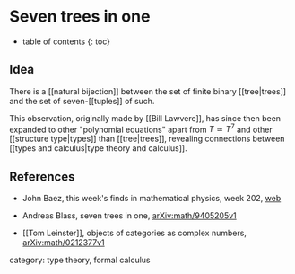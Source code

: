 
# Seven trees in one
* table of contents
{: toc}

## Idea

There is a [[natural bijection]] between the set of finite binary [[tree|trees]] and the set of seven-[[tuples]] of such.

This observation, originally made by [[Bill Lawvere]], has since then been expanded to other "polynomial equations" apart from $T \simeq T^7$ and other [[structure type|types]] than [[tree|trees]], revealing connections between [[types and calculus|type theory and calculus]].


## References

* John Baez, this week's finds in mathematical physics, week 202, [web](http://math.ucr.edu/home/baez/week202.html)

* Andreas Blass, seven trees in one, [arXiv:math/9405205v1](http://arxiv.org/abs/math/9405205)

* [[Tom Leinster]], objects of categories as complex numbers, [arXiv:math/0212377v1](http://arxiv.org/abs/math/0212377)


category: type theory, formal calculus
